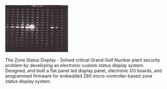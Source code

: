 
<img src="zsd_status_display.jpeg" alt="The ZSD" width="200" height="150">


The Zone Status Display - Solved critical Grand Gulf Nuclear plant security problem by developing an electronic custom status display system.  Designed, and built a flat panel led display panel, electronic I/O boards, and programmed firmware for embedded Z80 micro-controller-based zone status display system. 


